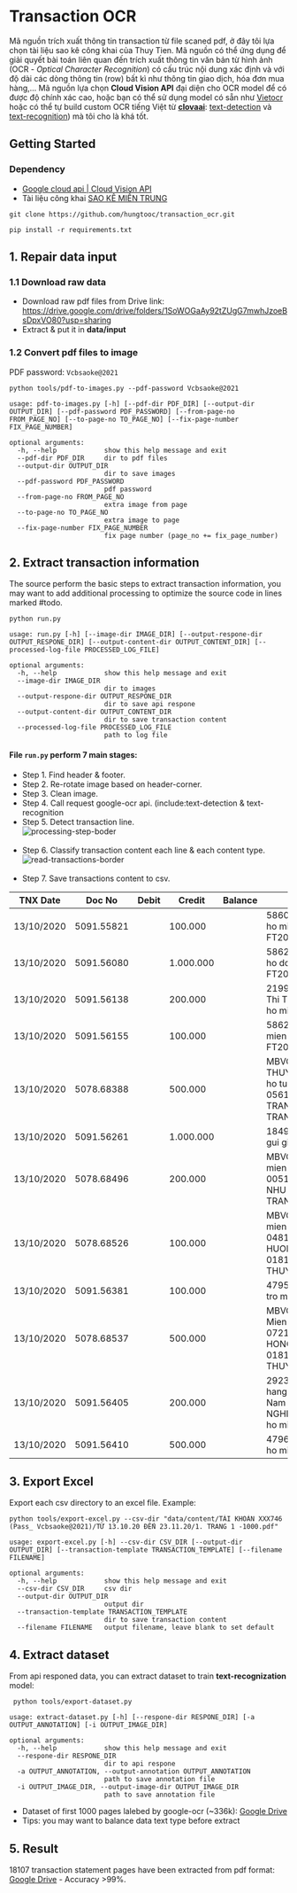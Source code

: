 # Transaction OCR
Mã nguồn trích xuất thông tin transaction từ file scaned pdf, ở đây tôi lựa chọn tài liệu sao kê công khai của Thuy Tien. Mã nguồn có thể ứng dụng để giải quyết bài toán liên quan đến trích xuất thông tin văn bản từ hình ảnh (OCR - _Optical Character Recognition_) có cấu trúc nội dung xác định và với độ dài các dòng thông tin (row) bất kì như thông tin giao dịch, hóa đơn mua hàng,... Mã nguồn lựa chọn **Cloud Vision API** đại diện cho OCR model để có được độ chính xác cao, hoặc bạn có thể sử dụng model có sẵn như [Vietocr](https://github.com/pbcquoc/vietocr) hoặc có thể tự build custom OCR tiếng Việt từ [**clovaai**](https://github.com/clovaai): [text-detection](https://github.com/clovaai/CRAFT-pytorch) và [text-recognition](https://github.com/clovaai/deep-text-recognition-benchmark)) mà tôi cho là khá tốt.
## Getting Started
### Dependency
- [Google cloud api | Cloud Vision API](https://cloud.google.com/vision/)
- Tài liệu công khai [SAO KÊ MIỀN TRUNG](https://drive.google.com/drive/folders/16SZS0tASQKyFlVUnzdmYoYK6l2svOkag?usp=sharing)
```
git clone https://github.com/hungtooc/transaction_ocr.git

pip install -r requirements.txt
```
## 1. Repair data input
### 1.1 Download raw data
- Download raw pdf files from Drive link: https://drive.google.com/drive/folders/1SoWOGaAy92tZUgG7mwhJzoeBsDpxVO80?usp=sharing
- Extract & put it in **data/input** </br>
### 1.2 Convert pdf files to image
PDF password:   `Vcbsaoke@2021`
``` 
python tools/pdf-to-images.py --pdf-password Vcbsaoke@2021
```
```
usage: pdf-to-images.py [-h] [--pdf-dir PDF_DIR] [--output-dir OUTPUT_DIR] [--pdf-password PDF_PASSWORD] [--from-page-no FROM_PAGE_NO] [--to-page-no TO_PAGE_NO] [--fix-page-number FIX_PAGE_NUMBER]

optional arguments:
  -h, --help            show this help message and exit
  --pdf-dir PDF_DIR     dir to pdf files
  --output-dir OUTPUT_DIR
                        dir to save images
  --pdf-password PDF_PASSWORD
                        pdf password
  --from-page-no FROM_PAGE_NO
                        extra image from page
  --to-page-no TO_PAGE_NO
                        extra image to page
  --fix-page-number FIX_PAGE_NUMBER
                        fix page number (page_no += fix_page_number)
```

## 2. Extract transaction information
The source perform the basic steps to extract transaction information, you may want to add additional processing to optimize the source code in lines marked #todo.
```
python run.py 
```
```
usage: run.py [-h] [--image-dir IMAGE_DIR] [--output-respone-dir OUTPUT_RESPONE_DIR] [--output-content-dir OUTPUT_CONTENT_DIR] [--processed-log-file PROCESSED_LOG_FILE]

optional arguments:
  -h, --help            show this help message and exit
  --image-dir IMAGE_DIR
                        dir to images
  --output-respone-dir OUTPUT_RESPONE_DIR
                        dir to save api respone
  --output-content-dir OUTPUT_CONTENT_DIR
                        dir to save transaction content
  --processed-log-file PROCESSED_LOG_FILE
                        path to log file
```
#### File `run.py` perform 7 main stages: 
- Step 1. Find header & footer. </br>
- Step 2. Re-rotate image based on header-corner.</br>
- Step 3. Clean image.</br>
- Step 4. Call request google-ocr api. (include:text-detection & text-recognition </br>
- Step 5. Detect transaction line.</br>
![processing-step-boder](https://user-images.githubusercontent.com/24487114/136387897-961d28ec-c064-4191-b135-836cfaf3753e.gif) </br> </br>
- Step 6. Classify transaction content each line & each content type.</br>
![read-transactions-border](https://user-images.githubusercontent.com/24487114/136387974-751258bc-8ed1-4388-ad41-b176a9ec16c8.gif) </br> </br>
- Step 7. Save transactions content to csv. </br>

|TNX Date  |Doc No     |Debit|Credit    |Balance|Transaction in detail                                                                                                                |(note)|
|----------|-----------|-----|----------|-------|-------------------------------------------------------------------------------------------------------------------------------------|------|
|13/10/2020|5091.55821 |     |100.000   |       |586062.131020.075756.Ung ho mien trung FT20287151644070                                                                              |page_1|
|13/10/2020|5091.56080 |     |1.000.000 |       |586279.131020.075829.Ung ho dong bao mien Trung FT20287592192480                                                                     |page_1|
|13/10/2020|5091.56138 |     |200.000   |       |219987.131020.075839.Trinh Thi Thu Thuy chuyen tien ung ho mien Trung                                                                |page_1|
|13/10/2020|5091.56155 |     |100.000   |       |586295.131020.075826.UH mien trung FT20287432289640                                                                                  |page_1|
|13/10/2020|5078.68388 |     |500.000   |       |MBVCB.807033343.PHAM THUY TRANG chuyen tien ung ho tu thien.CT tu 0561000606153 PHAM THUY TRANG toi 0181003469746 TRAN THI THUY TIEN |page_1|
|13/10/2020|5091.56261 |     |1.000.000 |       |184997.131020.075853.Em gui giup do ba con vung lu                                                                                   |page_1|
|13/10/2020|5078.68496 |     |200.000   |       |MBVCB.807033583.Ung ho mien trung.CT tu 0051000531310 HUYNH THI NHU Y toi 0181003469746 TRAN THI THUY TIEN                           |page_1|
|13/10/2020|5078.68526 |     |100.000   |       |MBVCB.807033514.ung ho mien trung.CT tu 0481000903279 NGUYEN THI HUONG AN toi 0181003469746 TRAN THI THUY TIEN                       |page_1|
|13/10/2020|5091.56381 |     |100.000   |       |479592.131020.075909.ho tro mien trung                                                                                               |page_1|
|13/10/2020|5078.68537 |     |500.000   |       |MBVCB.807034561.Ung ho Mien trung.CT tu 0721000588146 LE THI HONG DIEM toi 0181003469746 TRAN THI THUY TIEN                          |page_1|
|13/10/2020|5091.56405 |     |200.000   |       |292363.131020.075845.Ngan hang TMCP Ngoai Thuong Viet Nam 0181003469746 LUC NGHIEM LE chuyen khoan ung ho mien trung                 |page_1|
|13/10/2020|5091.56410 |     |500.000   |       |479627.131020.075913.Ung ho mien trung     |page_1|
## 3. Export Excel
Export each csv directory to an excel file. Example:
```
python tools/export-excel.py --csv-dir "data/content/TÀI KHOẢN XXX746 (Pass_ Vcbsaoke@2021)/TỪ 13.10.20 ĐẾN 23.11.20/1. TRANG 1 -1000.pdf"
```
```
usage: export-excel.py [-h] --csv-dir CSV_DIR [--output-dir OUTPUT_DIR] [--transaction-template TRANSACTION_TEMPLATE] [--filename FILENAME]

optional arguments:
  -h, --help            show this help message and exit
  --csv-dir CSV_DIR     csv dir
  --output-dir OUTPUT_DIR
                        output dir
  --transaction-template TRANSACTION_TEMPLATE
                        dir to save transaction content
  --filename FILENAME   output filename, leave blank to set default

```
## 4. Extract dataset
From api responed data, you can extract dataset to train **text-recognization** model:
```
 python tools/export-dataset.py 
```
```
usage: extract-dataset.py [-h] [--respone-dir RESPONE_DIR] [-a OUTPUT_ANNOTATION] [-i OUTPUT_IMAGE_DIR]

optional arguments:
  -h, --help            show this help message and exit
  --respone-dir RESPONE_DIR
                        dir to api respone
  -a OUTPUT_ANNOTATION, --output-annotation OUTPUT_ANNOTATION
                        path to save annotation file
  -i OUTPUT_IMAGE_DIR, --output-image-dir OUTPUT_IMAGE_DIR
                        path to save annotation file
```
- Dataset of first 1000 pages lalebed by google-ocr (~336k): [Google Drive](https://drive.google.com/file/d/18TNR5iMF9Cj3miLQu0DNGFwt8AgkEq_2/view?usp=sharing) 
- Tips: you may want to balance data text type before extract
## 5. Result
18107 transaction statement pages have been extracted from pdf format: [Google Drive](https://drive.google.com/drive/folders/1NaJYoP2aohIk-NvUfy79JAQbuNlu_OeE) - Accuracy >99%.
